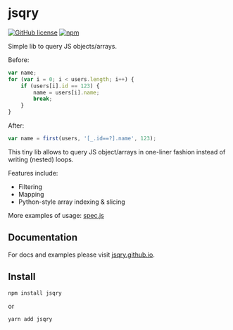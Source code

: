 # jsqry
[![GitHub license](https://img.shields.io/badge/license-MIT-blue.svg)](https://raw.githubusercontent.com/xonixx/jsqry/master/LICENSE)
[![npm](https://img.shields.io/npm/v/jsqry.svg)](https://www.npmjs.com/package/jsqry)

Simple lib to query JS objects/arrays.

Before:
```js
var name;
for (var i = 0; i < users.length; i++) {
    if (users[i].id == 123) {
        name = users[i].name;
        break;
    }
}

```
After:
```js
var name = first(users, '[_.id==?].name', 123);
```

This tiny lib allows to query JS object/arrays in one-liner fashion instead of writing (nested) loops.

Features include:

* Filtering
* Mapping
* Python-style array indexing & slicing

More examples of usage: [spec.js](/spec.js)

## Documentation

For docs and examples please visit [jsqry.github.io](https://jsqry.github.io/).

## Install

```
npm install jsqry
```
or
```
yarn add jsqry
```
